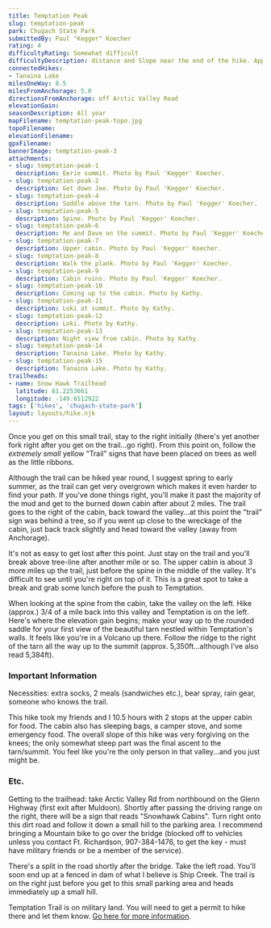 ```yaml
---
title: Temptation Peak
slug: temptation-peak
park: Chugach State Park
submittedBy: Paul "Kegger" Koecher
rating: 4
difficultyRating: Somewhat difficult
difficultyDescription: distance and Slope near the end of the hike. Approximately 5,000ft Elevation Gain. I highly suggest going with someone who's at least previously been to the Snowhawk Cabins as it is very easy to get l
connectedHikes:
- Tanaina Lake
milesOneWay: 8.5
milesFromAnchorage: 5.0
directionsFromAnchorage: off Arctic Valley Road
elevationGain: 
seasonDescription: All year
mapFilename: temptation-peak-topo.jpg
topoFilename: 
elevationFilename: 
gpxFilename: 
bannerImage: temptation-peak-3
attachments:
- slug: temptation-peak-1
  description: Eerie summit. Photo by Paul 'Kegger' Koecher.
- slug: temptation-peak-2
  description: Get down Joe. Photo by Paul 'Kegger' Koecher.
- slug: temptation-peak-4
  description: Saddle above the tarn. Photo by Paul 'Kegger' Koecher.
- slug: temptation-peak-5
  description: Spine. Photo by Paul 'Kegger' Koecher.
- slug: temptation-peak-6
  description: Me and Dave on the summit. Photo by Paul 'Kegger' Koecher.
- slug: temptation-peak-7
  description: Upper cabin. Photo by Paul 'Kegger' Koecher.
- slug: temptation-peak-8
  description: Walk the plank. Photo by Paul 'Kegger' Koecher.
- slug: temptation-peak-9
  description: Cabin ruins. Photo by Paul 'Kegger' Koecher.
- slug: temptation-peak-10
  description: Coming up to the cabin. Photo by Kathy.
- slug: temptation-peak-11
  description: Loki at summit. Photo by Kathy.
- slug: temptation-peak-12
  description: Loki. Photo by Kathy.
- slug: temptation-peak-13
  description: Night view from cabin. Photo by Kathy.
- slug: temptation-peak-14
  description: Tanaina Lake. Photo by Kathy.
- slug: temptation-peak-15
  description: Tanaina Lake. Photo by Kathy.
trailheads:
- name: Snow Hawk Trailhead
  latitude: 61.2253661
  longitude: -149.6512922
tags: ['hikes', 'chugach-state-park']
layout: layouts/hike.njk
---
```

Once you get on this small trail, stay to the right initially (there's yet another fork right after you get on the trail...go right). From this point on, follow the *extremely small* yellow "Trail" signs that have been placed on trees as well as the little ribbons.

Although the trail can be hiked year round, I suggest spring to early summer, as the trail can get very overgrown which makes it even harder to find your path. If you've done things right, you'll make it past the majority of the mud and get to the burned down cabin after about 2 miles. The trail goes to the right of the cabin, back toward the valley...at this point the "trail" sign was behind a tree, so if you went up close to the wreckage of the cabin, just back track slightly and head toward the valley (away from Anchorage).

It's not as easy to get lost after this point. Just stay on the trail and you'll break above tree-line after another mile or so. The upper cabin is about 3 more miles up the trail, just before the spine in the middle of the valley. It's difficult to see until you're right on top of it. This is a great spot to take a break and grab some lunch before the push to Temptation.

When looking at the spine from the cabin, take the valley on the left. Hike (approx.) 3/4 of a mile back into this valley and Temptation is on the left. Here's where the elevation gain begins; make your way up to the rounded saddle for your first view of the beautiful tarn nestled within Temptation's walls. It feels like you're in a Volcano up there. Follow the ridge to the right of the tarn all the way up to the summit (approx. 5,350ft...although I've also read 5,384ft).

### Important Information

Necessities: extra socks, 2 meals (sandwiches etc.), bear spray, rain gear, someone who knows the trail.

This hike took my friends and I 10.5 hours with 2 stops at the upper cabin for food. The cabin also has sleeping bags, a camper stove, and some emergency food. The overall slope of this hike was very forgiving on the knees; the only somewhat steep part was the final ascent to the tarn/summit. You feel like you're the only person in that valley...and you just might be.

### Etc.

Getting to the trailhead: take Arctic Valley Rd from northbound on the Glenn Highway (first exit after Muldoon). Shortly after passing the driving range on the right, there will be a sign that reads "Snowhawk Cabins". Turn right onto this dirt road and follow it down a small hill to the parking area. I recommend bringing a Mountain bike to go over the bridge (blocked off to vehicles unless you contact Ft. Richardson, 907-384-1476, to get the key - must have military friends or be a member of the service).

There's a split in the road shortly after the bridge. Take the left road. You'll soon end up at a fenced in dam of what I believe is Ship Creek. The trail is on the right just before you get to this small parking area and heads immediately up a small hill.

Temptation Trail is on military land. You will need to get a permit to hike there and let them know. [Go here for more information](http://alaskahikesearch.com/education/#military-land).